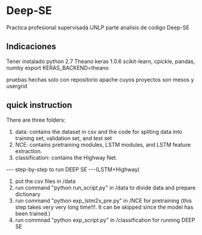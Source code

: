 # Deep-SE
Practica profesional supervisada UNLP
parte analisis de codigo Deep-SE

## Indicaciones
Tener instalado
python 2.7
Theano
keras 1.0.6
scikit-learn, cpickle, pandas, numby
export KERAS_BACKEND=theano

pruebas hechas solo con repositorio apache cuyos proyectos son mesos y usergrid

## quick instruction
There are three folders:
1. data: contains the dataset in csv and the code for spliting data into training set, validation set, and test set
2. NCE: contains pretraining modules, LSTM modules, and LSTM feature extraction.
3. classification: contains the Highway Net.

--- step-by-step to run DEEP SE ---(LSTM+Highway)
1. put the csv files in /data
2. run command "python run_script.py" in /data to divide data and prepare dictionary
3. run command "python exp_lstm2v_pre.py" in /NCE for pretraining (this step takes very very long time!!!. It can be skipped since the model has been trained.)
4. run commnad "python exp_script.py" in /classification for running DEEP SE

